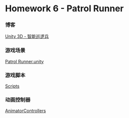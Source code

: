 # Homework 6 - Patrol Runner

### 博客

[Unity 3D - 智能巡逻兵](https://xungerrrr.github.io/2018/05/11/Unity-3D-%E6%99%BA%E8%83%BD%E5%B7%A1%E9%80%BB%E5%85%B5/)

### 游戏场景

[Patrol Runner.unity](/Assets/Scenes/Patrol%20Runner.unity)

### 游戏脚本
[Scripts](/Assets/Scripts)

### 动画控制器
[AnimatorControllers](/Assets/AnimatorControllers)
